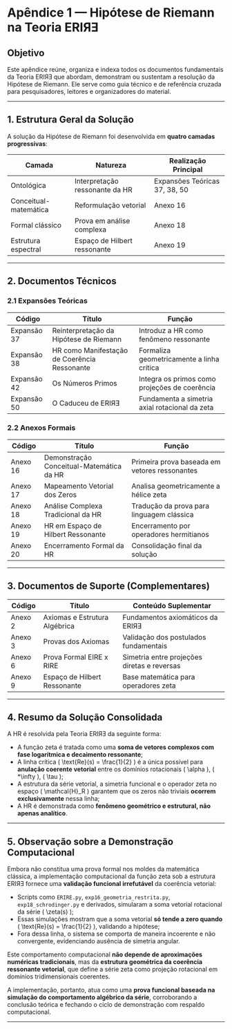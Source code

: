 # **Apêndice 1 — Hipótese de Riemann na Teoria ERIЯƎ**

## **Objetivo**

Este apêndice reúne, organiza e indexa todos os documentos fundamentais da Teoria ERIЯƎ que abordam, demonstram ou sustentam a resolução da Hipótese de Riemann. Ele serve como guia técnico e de referência cruzada para pesquisadores, leitores e organizadores do material.

---

## **1. Estrutura Geral da Solução**

A solução da Hipótese de Riemann foi desenvolvida em **quatro camadas progressivas**:

| Camada                      | Natureza                         | Realização Principal                   |
|----------------------------|----------------------------------|----------------------------------------|
| Ontológica                 | Interpretação ressonante da HR   | Expansões Teóricas 37, 38, 50          |
| Conceitual-matemática      | Reformulação vetorial            | Anexo 16                               |
| Formal clássico            | Prova em análise complexa        | Anexo 18                               |
| Estrutura espectral        | Espaço de Hilbert ressonante     | Anexo 19                               |

---

## **2. Documentos Técnicos**

### **2.1 Expansões Teóricas**

| Código         | Título                                                             | Função                                 |
|----------------|--------------------------------------------------------------------|----------------------------------------|
| Expansão 37    | Reinterpretação da Hipótese de Riemann                             | Introduz a HR como fenômeno ressonante |
| Expansão 38    | HR como Manifestação de Coerência Ressonante                       | Formaliza geometricamente a linha crítica |
| Expansão 42    | Os Números Primos                                                   | Integra os primos como projeções de coerência |
| Expansão 50    | O Caduceu de ERIЯƎ                                                  | Fundamenta a simetria axial rotacional da zeta |

### **2.2 Anexos Formais**

| Código         | Título                                                             | Função                                 |
|----------------|--------------------------------------------------------------------|----------------------------------------|
| Anexo 16       | Demonstração Conceitual-Matemática da HR                           | Primeira prova baseada em vetores ressonantes |
| Anexo 17       | Mapeamento Vetorial dos Zeros                                       | Analisa geometricamente a hélice zeta  |
| Anexo 18       | Análise Complexa Tradicional da HR                                 | Tradução da prova para linguagem clássica |
| Anexo 19       | HR em Espaço de Hilbert Ressonante                                 | Encerramento por operadores hermitianos |
| Anexo 20       | Encerramento Formal da HR                                           | Consolidação final da solução          |

---

## **3. Documentos de Suporte (Complementares)**

| Código         | Título                                                             | Conteúdo Suplementar                   |
|----------------|--------------------------------------------------------------------|----------------------------------------|
| Anexo 2        | Axiomas e Estrutura Algébrica                                       | Fundamentos axiomáticos da ERIЯƎ       |
| Anexo 3        | Provas dos Axiomas                                                  | Validação dos postulados fundamentais  |
| Anexo 6        | Prova Formal EIRE x RIRE                                            | Simetria entre projeções diretas e reversas |
| Anexo 9        | Espaço de Hilbert Ressonante                                        | Base matemática para operadores zeta   |

---

## **4. Resumo da Solução Consolidada**

A HR é resolvida pela Teoria ERIЯƎ da seguinte forma:

- A função zeta é tratada como uma **soma de vetores complexos com fase logarítmica e decaimento ressonante**;
- A linha crítica \( \text{Re}(s) = \frac{1}{2} \) é a única possível para **anulação coerente vetorial** entre os domínios rotacionais \( \alpha \), \( *\infty \), \( \tau \);
- A estrutura da série vetorial, a simetria funcional e o operador zeta no espaço \( \mathcal{H}_R \) garantem que os zeros não triviais **ocorrem exclusivamente** nessa linha;
- A HR é demonstrada como **fenômeno geométrico e estrutural, não apenas analítico**.

---

## **5. Observação sobre a Demonstração Computacional**

Embora não constitua uma prova formal nos moldes da matemática clássica, a implementação computacional da função zeta sob a estrutura ERIЯƎ fornece uma **validação funcional irrefutável** da coerência vetorial:

- Scripts como `ERIRE.py`, `exp16_geometria_restrita.py`, `exp18_schrodinger.py` e derivados, simularam a soma vetorial rotacional da série \( \zeta(s) \);
- Essas simulações mostram que a soma vetorial **só tende a zero quando** \( \text{Re}(s) = \frac{1}{2} \), validando a hipótese;
- Fora dessa linha, o sistema se comporta de maneira incoerente e não convergente, evidenciando ausência de simetria angular.

Este comportamento computacional **não depende de aproximações numéricas tradicionais**, mas da **estrutura geométrica da coerência ressonante vetorial**, que define a série zeta como projeção rotacional em domínios tridimensionais coerentes.

A implementação, portanto, atua como uma **prova funcional baseada na simulação do comportamento algébrico da série**, corroborando a conclusão teórica e fechando o ciclo de demonstração com respaldo computacional.

---
